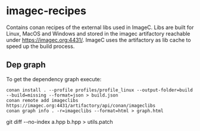 # imagec-recipes

Contains conan recipes of the external libs used in ImageC.
Libs are built for Linux, MacOS and Windows and stored in the imagec artifactory reachable under https://imagec.org:4431/.
ImageC uses the artifactory as lib cache to speed up the build process.

## Dep graph

To get the dependency graph execute:

```
conan install . --profile profiles/profile_linux --output-folder=build --build=missing --format=json > build.json
conan remote add imageclibs https://imagec.org:4431/artifactory/api/conan/imageclibs
conan graph info . -r=imageclibs --format=html > graph.html
```

git diff --no-index a.hpp b.hpp > utils.patch
